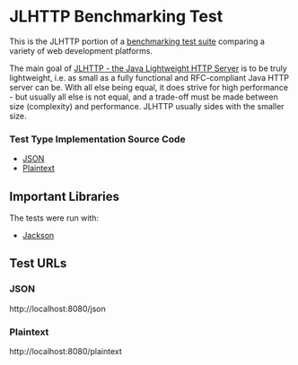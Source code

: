 # JLHTTP Benchmarking Test

This is the JLHTTP portion of a [benchmarking test suite](../) comparing a variety of web development platforms.

The main goal of [JLHTTP - the Java Lightweight HTTP Server](http://www.freeutils.net/source/jlhttp/)
is to be truly lightweight, i.e. as small as a fully functional and RFC-compliant Java HTTP server can be.
With all else being equal, it does strive for high performance - but usually all else is not equal,
and a trade-off must be made between size (complexity) and performance.
JLHTTP usually sides with the smaller size.


### Test Type Implementation Source Code

* [JSON](src/main/java/benchmarks/Server.java)
* [Plaintext](src/main/java/benchmarks/Server.java)

## Important Libraries
The tests were run with:
* [Jackson](https://github.com/FasterXML/jackson)

## Test URLs
### JSON

http://localhost:8080/json

### Plaintext

http://localhost:8080/plaintext
